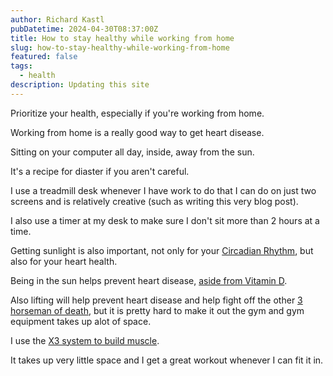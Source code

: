 ```yaml
---
author: Richard Kastl
pubDatetime: 2024-04-30T08:37:00Z
title: How to stay healthy while working from home
slug: how-to-stay-healthy-while-working-from-home
featured: false
tags:
  - health
description: Updating this site
---
```


Prioritize your health, especially if you're working from home.

Working from home is a really good way to get heart disease. 

Sitting on your computer all day, inside, away from the sun. 

It's a recipe for diaster if you aren't careful. 

I use a treadmill desk whenever I have work to do that I can do on just two screens and is relatively creative (such as writing this very blog post).

I also use a timer at my desk to make sure I don't sit more than 2 hours at a time. 

Getting sunlight is also important, not only for your <a href="https://www.perplexity.ai/search/find-an-article-o8Y0cfzNRUerXomxYWW3qQ" target="_blank">Circadian Rhythm</a>, but also for your heart health. 

Being in the sun helps prevent heart disease, <a href="https://pubmed.ncbi.nlm.nih.gov/26766556/" target="_blank">aside from Vitamin D</a>. 

Also lifting will help prevent heart disease and help fight off the other <a href="https://www.perplexity.ai/search/find-an-article-o8Y0cfzNRUerXomxYWW3qQ" target="_blank">3 horseman of death</a>, but it is pretty hard to make it out the gym and gym equipment takes up alot of space. 

I use the <a href="https://www.jaquishbiomedical.com/products/x3-bar/" target="_blank">X3 system to build muscle</a>. 

It takes up very little space and I get a great workout whenever I can fit it in. 